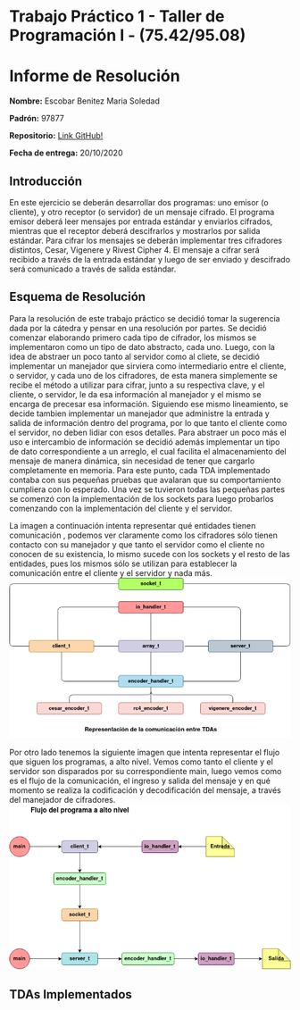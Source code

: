 # Trabajo Práctico 1 - Taller de Programación I - (75.42/95.08)
# Informe de Resolución


**Nombre:**  Escobar Benitez Maria Soledad

**Padrón:**  97877

**Repositorio:** [Link GitHub!](https://github.com/EscobarMariaSol/TP1-Taller-de-Programacion)

**Fecha de entrega:** 20/10/2020


## Introducción

En este ejercicio se deberán desarrollar dos programas: uno emisor (o cliente),
y otro receptor (o servidor) de un mensaje cifrado.
El programa emisor deberá leer mensajes por entrada estándar y enviarlos 
cifrados, mientras que el receptor deberá descifrarlos y mostrarlos por salida 
estándar.
Para cifrar los mensajes se deberán implementar tres cifradores distintos, 
Cesar, Vigenere y Rivest Cipher 4.
El mensaje a cifrar será recibido a través de la entrada estándar y luego de
ser enviado y descifrado será comunicado a través de salida estándar.

## Esquema de Resolución

Para la resolución de este trabajo práctico se decidió tomar la sugerencia 
dada por la cátedra y pensar en una resolución por partes. 
Se decidió comenzar elaborando primero cada tipo de cifrador, los mismos
se implementaron como un tipo de dato abstracto, cada uno.
Luego, con la idea de abstraer un poco tanto al servidor como al cliete, se 
decidió implementar un manejador que sirviera como intermediario entre el 
cliente, o servidor, y cada uno de los cifradores, de esta manera simplemente 
se recibe el método a utilizar para cifrar, junto a su respectiva clave, y el 
cliente, o servidor, le da esa información al manejador y el mismo se encarga 
de precesar esa información.
Siguiendo ese mismo lineamiento, se decide tambien implementar un manejador 
que administre la entrada y salida de información dentro del programa, por lo 
que tanto el cliente como el servidor, no deben lidiar con esos detalles.
Para abstraer un poco más el uso e intercambio de información se decidió 
además implementar un tipo de dato correspondiente a un arreglo, el cual 
facilita el almacenamiento del mensaje de manera dinámica, sin necesidad de
tener que cargarlo completamente en memoria.
Para este punto, cada TDA implementado contaba con sus pequeñas pruebas 
que avalaran que su comportamiento cumpliera con lo esperado.
Una vez se tuvieron todas las pequeñas partes se comenzó con la implementación 
de los sockets para luego probarlos comenzando con la implementación del 
cliente y el servidor.



La imagen a continuación intenta representar qué entidades tienen comunicación
, podemos ver claramente como los cifradores sólo tienen contacto con su 
manejador y que tanto el servidor como el cliente no conocen de su existencia, 
lo mismo sucede con los sockets y el resto de las entidades, pues los mismos 
sólo se utilizan para establecer la comunicación entre el cliente y el 
servidor y nada más.
![TDAs](https://github.com/EscobarMariaSol/TP1-Taller-de-Programacion/blob/main/img/TP1-Diagrama-1.png)



Por otro lado tenemos la siguiente imagen que intenta representar el flujo 
que siguen los programas, a alto nivel.
Vemos como tanto el cliente y el servidor son disparados por su 
correspondiente main, luego vemos como es el flujo de la comunicación, 
el ingreso y salida del mensaje y en qué momento se realiza la codificación 
y decodificación del mensaje, a través del manejador de cifradores.
![Flujo](https://github.com/EscobarMariaSol/TP1-Taller-de-Programacion/blob/main/img/TP1-Diagrama-2.png)


## TDAs Implementados